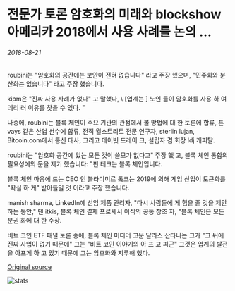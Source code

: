 # 전문가 토론 암호화의 미래와 blockshow 아메리카 2018에서 사용 사례를 논의 ...

###### 2018-08-21

roubini는 "암호화의 공간에는 보안이 전혀 없습니다" 라고 주장 했으며, "민주화와 분산화는 없습니다" 라고 주장 했습니다.

kipm은 "진짜 사용 사례가 없다" 고 말했다, \ [업계는 \] 노인 들이 암호화를 사용 하 여 데리 러 이유를 찾을 수 있다. "

나중에, roubini는 블록 체인이 주요 기관의 관점에서 볼 방법에 대 한 토론에 합류, 톤 vays 같은 산업 선수에 합류, 전직 월스트리트 전문 연구자, sterlin lujan, Bitcoin.com에서 통신 대사, 그리고 데이빗 드레이 크, 설립자 겸 회장 ldj 캐피탈.

roubini는 "암호화 공간에 있는 모든 것이 쓸모가 없다고" 주장 했 고, 블록 체인 통합의 필요성에의 문을 제기 했습니다: "핀 테크는 블록 체인입니다.

블록 체인 마음에 드는 CEO 인 블라디미르 톰코는 2019에 의해 게임 산업이 토큰화를 "확실 하 게" 받아들일 것 이라고 주장 했습니다.

manish sharma, LinkedIn에 선임 제품 관리자, "다시 사람들에 게 힘을 줄 것을 제안 하는 동안," 댄 itkis, 블록 체인 결제 프로세서 이식의 공동 창조 자, "블록 체인은 모든 분권 화에 대 한 주장.

비트 코인 ETF 패널 토론 중에, 블록 체인 미디어 고문 달라스 산타나는 그가 "그 뒤에 진짜 사업이 없기 때문에" 그는 "비트 코인 이야기의 아 프 고 피곤" 그것은 업계의 발전을 아프게 하 고 있기 때문에 그는 암호화와 지루해 했다.

[Original source](https://cointelegraph.com/news/experts-debate-cryptos-future-and-discuss-use-cases-at-blockshow-americas-2018)

![stats](https://c.statcounter.com/11760860/0/a89fa40b/1/ "stats")